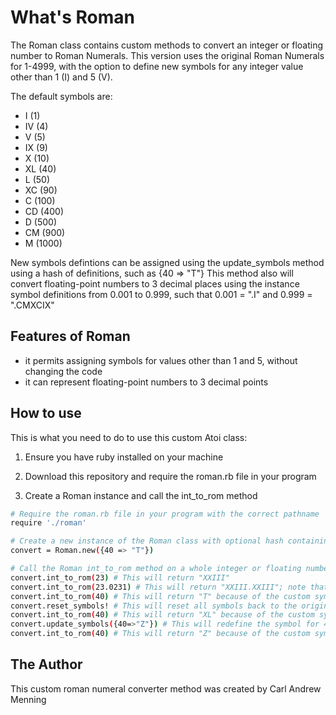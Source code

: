 # What's Roman

The Roman class contains custom methods to convert an integer or floating number to Roman Numerals.
This version uses the original Roman Numerals for 1-4999, with the option to define new symbols for any integer
value other than 1 (I) and 5 (V).

The default symbols are:
* I (1)
* IV (4)
* V (5)
* IX (9)
* X (10)
* XL (40)
* L (50)
* XC (90)
* C (100)
* CD (400)
* D (500)
* CM (900)
* M (1000)

New symbols defintions can be assigned using the update_symbols method using a hash of definitions, such as {40 => "T"}
This method also will convert floating-point numbers to 3 decimal places using the instance symbol definitions from 0.001 to 0.999, such that 0.001 = ".I" and 0.999 = ".CMXCIX"

## Features of Roman

* 	it permits assigning symbols for values other than 1 and 5, without changing the code
* 	it can represent floating-point numbers to 3 decimal points

## How to use

This is what you need to do to use this custom Atoi class:

1.  Ensure you have ruby installed on your machine

2.  Download this repository and require the roman.rb file in your program

3.  Create a Roman instance and call the int_to_rom method 

```bash
# Require the roman.rb file in your program with the correct pathname
require './roman'

# Create a new instance of the Roman class with optional hash containing new symbol definitions
convert = Roman.new({40 => "T"})

# Call the Roman int_to_rom method on a whole integer or floating number object and the Roman Numeral equivalent will be returned
convert.int_to_rom(23) # This will return "XXIII"
convert.int_to_rom(23.0231) # This will return "XXIII.XXIII"; note that it only converts 3 decimal points and in this case ignored the 0.0001
convert.int_to_rom(40) # This will return "T" because of the custom symbol definition
convert.reset_symbols! # This will reset all symbols back to the original symbol definitions
convert.int_to_rom(40) # This will return "XL" because of the custom symbol definition
convert.update_symbols({40=>"Z"}) # This will redefine the symbol for 40 to "Z"
convert.int_to_rom(40) # This will return "Z" because of the custom symbol definition

```

## The Author

This custom roman numeral converter method was created by Carl Andrew Menning